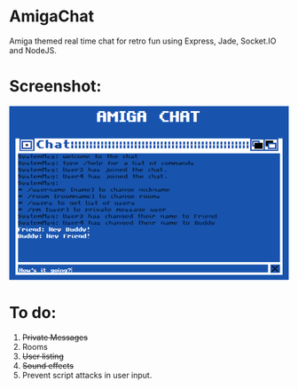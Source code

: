 AmigaChat
=========

Amiga themed real time chat for retro fun using Express, Jade, Socket.IO and NodeJS.

Screenshot:
=========
![screenshot](/screenshot.png)

To do:
=========
1. <del>Private Messages</del>
2. Rooms
3. <del>User listing </del>
4. <del>Sound effects</del>
5. Prevent script attacks in user input.


